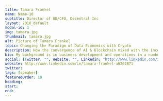 ```yaml
---
title: Tamara Frankel
name: Name-10
subtitle: Director of BD/CFO, Decentral Inc
layout: 2018_default
modal-id: 1
img: tamara.jpg
thumbnail: tamara.jpg
alt: Picture of Tamara Frankel
topic: Changing the Paradigm of Data Economics with Crypto
description: How the convergence of AI & Blockchain mixed with the incentivization Crypto can change the paradigm of the data economy. Large Tech companies have a huge amount of control over the AI marketplace, systems , and tech; their rich data sets allowed them to capitalize first off of the AI revolution and create a dynamic not in line with value creation for end users. The average person's data creates $10,000 of value/yr for these large companies. AI + Crypto can change this.
bio: My background is in business development and operations in a number of various emerging industries such as fashion & manufacturing, with extensive experience with manufacturing in the agriculture and wholesale business. Implementing decentralized networks, blockchain technology and crypto currencies into everyday business and societal practices is my passion. My recent research and teaching focuses on the economics of the blockchain, platform competition, online advertising auctions and advertiser behavior, financial technology innovations such as Bitcoin.
social: {Twitter: "", Website: "", Linkedin: "http://www.linkedin.com/in/tamara-frankel-a6202871" }
website: http://www.linkedin.com/in/tamara-frankel-a6202871
twitter: 
tags: [speaker]
featuredOrder: 10
heading: 
start: 
end: 
---
```

